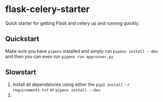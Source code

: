 # flask-celery-starter
Quick starter for getting Flask and celery up and running quickly.

## Quickstart

Make sure you have `pipenv` installed and simply run `pipenv install --dev` and then you can even run `pipenv run apprunner.py`

## Slowstart

1. Install all dependancies using either the `pip3 install -r requirements.txt` or `pipenv install --dev`
2. 
